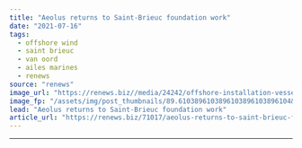 ```yaml
---
title: "Aeolus returns to Saint-Brieuc foundation work"
date: "2021-07-16"
tags: 
  - offshore wind
  - saint brieuc
  - van oord
  - ailes marines
  - renews
source: "renews"
image_url: "https://renews.biz//media/24242/offshore-installation-vessel-aeolus-credit-van-oord.jpg?mode=crop&width=770&heightratio=0.6103896103896103896103896104&slimmage=true"
image_fp: "/assets/img/post_thumbnails/89.6103896103896103896103896104&slimmage=true"
lead: "Aeolus returns to Saint-Brieuc foundation work"
article_url: "https://renews.biz/71017/aeolus-returns-to-saint-brieuc-foundation-work/"
---
```


---
